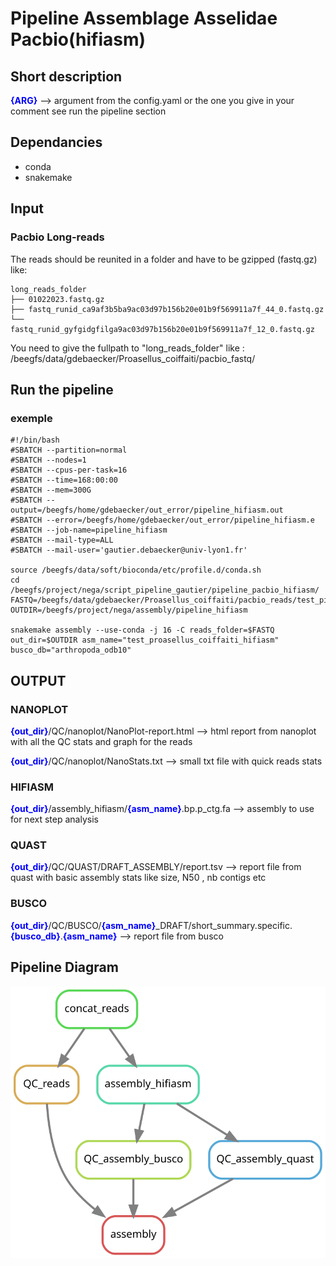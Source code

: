 <style>
blue { color: blue }
yellow { color: yellow }
</style>

# Pipeline Assemblage Asselidae Pacbio(hifiasm)
## Short description
<blue>**{ARG}**</blue> --> argument from the config.yaml or the one you give in your comment see run the pipeline section
## Dependancies
- conda
- snakemake

## Input
### Pacbio Long-reads 
The reads should be reunited in a folder and have to be gzipped (fastq.gz) like:

    long_reads_folder
    ├── 01022023.fastq.gz
    ├── fastq_runid_ca9af3b5ba9ac03d97b156b20e01b9f569911a7f_44_0.fastq.gz
    └── fastq_runid_gyfgidgfilga9ac03d97b156b20e01b9f569911a7f_12_0.fastq.gz

You need to give the fullpath to "long_reads_folder" like : /beegfs/data/gdebaecker/Proasellus_coiffaiti/pacbio_fastq/


## Run the pipeline 

### exemple 
```
#!/bin/bash
#SBATCH --partition=normal
#SBATCH --nodes=1
#SBATCH --cpus-per-task=16
#SBATCH --time=168:00:00
#SBATCH --mem=300G
#SBATCH --output=/beegfs/home/gdebaecker/out_error/pipeline_hifiasm.out
#SBATCH --error=/beegfs/home/gdebaecker/out_error/pipeline_hifiasm.e
#SBATCH --job-name=pipeline_hifiasm
#SBATCH --mail-type=ALL
#SBATCH --mail-user='gautier.debaecker@univ-lyon1.fr'

source /beegfs/data/soft/bioconda/etc/profile.d/conda.sh
cd /beegfs/project/nega/script_pipeline_gautier/pipeline_pacbio_hifiasm/
FASTQ=/beegfs/data/gdebaecker/Proasellus_coiffaiti/pacbio_reads/test_pipeline
OUTDIR=/beegfs/project/nega/assembly/pipeline_hifiasm

snakemake assembly --use-conda -j 16 -C reads_folder=$FASTQ out_dir=$OUTDIR asm_name="test_proasellus_coiffaiti_hifiasm" busco_db="arthropoda_odb10"

```


## OUTPUT
### NANOPLOT
<blue>**{out_dir}**</blue>/QC/nanoplot/NanoPlot-report.html --> html report from nanoplot with all the QC stats and graph for the reads

<blue>**{out_dir}**</blue>/QC/nanoplot/NanoStats.txt --> small txt file with quick reads stats

### HIFIASM
<blue>**{out_dir}**</blue>/assembly_hifiasm/<blue>**{asm_name}**</blue>.bp.p_ctg.fa --> assembly to use for next step analysis

### QUAST 
<blue>**{out_dir}**</blue>/QC/QUAST/DRAFT_ASSEMBLY/report.tsv --> report file from quast with basic assembly stats like size, N50 , nb contigs etc

### BUSCO
<blue>**{out_dir}**</blue>/QC/BUSCO/<blue>**{asm_name}**</blue>_DRAFT/short_summary.specific.<blue>**{busco_db}**</blue>.<blue>**{asm_name}**</blue> --> report file from busco

## Pipeline Diagram 
![dag_asm_pacbio.svg](dag_asm_pacbio.svg)
